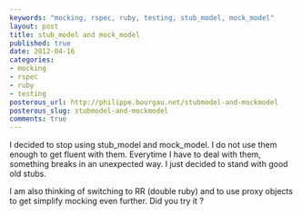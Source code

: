 ```yaml
---
keywords: "mocking, rspec, ruby, testing, stub_model, mock_model"
layout: post
title: stub_model and mock_model
published: true
date: 2012-04-16
categories:
- mocking
- rspec
- ruby
- testing
posterous_url: http://philippe.bourgau.net/stubmodel-and-mockmodel
posterous_slug: stubmodel-and-mockmodel
comments: true
---
```

<p>I decided to stop using stub_model and mock_model. I do not use them enough to get fluent with them. Everytime I have to deal with them, something breaks in an unexpected way. I just decided to stand with good old stubs.</p>
<p>I am also thinking of switching to RR (double ruby) and to use proxy objects to get simplify mocking even further. Did you try it ?</p>
